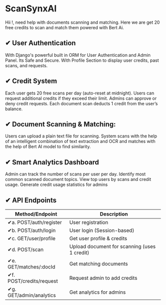 
# ScanSynxAI

Hii !, need help with documents scanning and matching. Here we are get 20 free credits to scan and match them powered with Bert Ai.

## ✔ User Authentication
With Django's powerful built in ORM for User Authentication and Admin Panel. Its Safe and Secure. With Profile Section to display user credits, past scans, and requests.

## ✔ Credit System
Each user gets 20 free scans per day (auto-reset at midnight).
Users can request additional credits if they exceed their limit.
Admins can approve or deny credit requests.
Each document scan deducts 1 credit from the user’s balance.

## ✔ Document Scanning & Matching:
Users can upload a plain text file for scanning.
System scans with the help of an intelligent combination of text extraction and OCR and matches with the help of Bert AI model to find similarity.

## ✔ Smart Analytics Dashboard
Admin can track the number of scans per user per day.
Identify most common scanned document topics.
View top users by scans and credit usage.
Generate credit usage statistics for admins
## ✔ API Endpoints

| Method/Endpoint             | Description                                                           |
| ----------------- | ------------------------------------------------------------------ |
| ✔a. POST/auth/register | User registration |
| ✔b. POST/auth/login | User login (Session-based) |
| ✔c. GET/user/profile | Get user profile & credits |
| ✔d. POST/scan | Upload document for scanning (uses 1 credit) |
| ✔e. GET/matches/:docId | Get matching documents |
| ✔f. POST/credits/request | Request admin to add credits |
| ✔g. GET/admin/analytics | Get analytics for admins |
